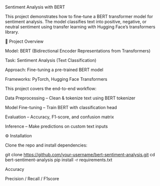Sentiment Analysis with BERT

This project demonstrates how to fine-tune a BERT transformer model for sentiment analysis. The model classifies text into positive, negative, or neutral sentiment using transfer learning with Hugging Face’s transformers library.

📌 Project Overview

Model: BERT (Bidirectional Encoder Representations from Transformers)

Task: Sentiment Analysis (Text Classification)

Approach: Fine-tuning a pre-trained BERT model

Frameworks: PyTorch, Hugging Face Transformers

This project covers the end-to-end workflow:

Data Preprocessing – Clean & tokenize text using BERT tokenizer

Model Fine-tuning – Train BERT with classification head

Evaluation – Accuracy, F1-score, and confusion matrix

Inference – Make predictions on custom text inputs

⚙️ Installation

Clone the repo and install dependencies:

git clone https://github.com/your-username/bert-sentiment-analysis.git
cd bert-sentiment-analysis
pip install -r requirements.txt


Accuracy

Precision / Recall / F1score
